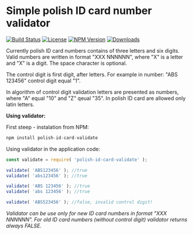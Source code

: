 # Simple polish ID card number validator

[![Build Status][travis-image]][travis-url]
[![License][license-image]][license-url]
[![NPM Version][npm-version]][npm-url]
[![Downloads][downloads-image]][npm-url]

Currently polish ID card numbers contains of three letters and six digits. Valid numbers are written in format "XXX NNNNNN", where "X" is a letter and "X" is a digit. The space character is optional.

The control digit is first digit, after letters. For example in number: "ABS 123456" control digit equal "1".

In algorithm of control digit validation letters are presented as numbers, where "A" equal "10" and "Z" qeual "35". In polish ID card are allowed only latin letters.

**Using validator:**

First steep - instalation from NPM:

```javascript
npm install polish-id-card-validate
```

Using validator in the application code:

```javascript
const validate = require( 'polish-id-card-validate' );

validate( 'ABS123456' ); //true
validate( 'abs123456' ); //true

validate( 'ABS 123456' ); //true
validate( 'abs 123456' ); //true

validate( 'ABS523456' ); //false, invalid control digit!
```

*Validator can be use only for new ID card numbers in format "XXX NNNNNN". For old ID card numbers (without control digit) validator returns always FALSE.*

<!-- vars -->
[license-image]:https://img.shields.io/badge/license-MIT-blue.svg?style=flat-square
[license-url]: #license
[travis-image]:https://img.shields.io/travis/drogimex/validate-polish-id-card.svg?style=flat-square
[travis-url]:https://travis-ci.org/drogimex/validate-polish-id-card
[npm-version]:https://img.shields.io/npm/v/polish-id-card-validate.svg?style=flat-square
[npm-url]: https://npmjs.org/package/polish-id-card-validate
[downloads-image]: http://img.shields.io/npm/dm/polish-id-card-validate.svg?style=flat-square
